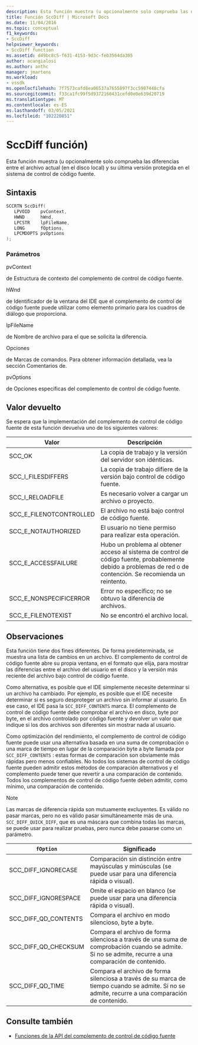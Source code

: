 ```yaml
---
description: Esta función muestra (u opcionalmente solo comprueba las diferencias entre el archivo actual (en el disco local) y su última versión protegida en el sistema de control de código fuente.
title: Función SccDiff | Microsoft Docs
ms.date: 11/04/2016
ms.topic: conceptual
f1_keywords:
- SccDiff
helpviewer_keywords:
- SccDiff function
ms.assetid: d49bc8c5-f631-4153-9d3c-feb3564da305
author: acangialosi
ms.author: anthc
manager: jmartens
ms.workload:
- vssdk
ms.openlocfilehash: 7f7573cafd8ea06537a7655897f3cc5907448cfa
ms.sourcegitcommit: f33ca1fc99f5d9372166431cefd0e0e639d20719
ms.translationtype: MT
ms.contentlocale: es-ES
ms.lasthandoff: 03/05/2021
ms.locfileid: "102220851"
---
```

# <a name="sccdiff-function"></a>SccDiff función)
Esta función muestra (u opcionalmente solo comprueba las diferencias entre el archivo actual (en el disco local) y su última versión protegida en el sistema de control de código fuente.

## <a name="syntax"></a>Sintaxis

```cpp
SCCRTN SccDiff(
   LPVOID    pvContext,
   HWND      hWnd,
   LPCSTR    lpFileName,
   LONG      fOptions,
   LPCMDOPTS pvOptions
);
```

### <a name="parameters"></a>Parámetros
 pvContext

de Estructura de contexto del complemento de control de código fuente.

 hWnd

de Identificador de la ventana del IDE que el complemento de control de código fuente puede utilizar como elemento primario para los cuadros de diálogo que proporciona.

 lpFileName

de Nombre de archivo para el que se solicita la diferencia.

 Opciones

de Marcas de comandos. Para obtener información detallada, vea la sección Comentarios de.

 pvOptions

de Opciones específicas del complemento de control de código fuente.

## <a name="return-value"></a>Valor devuelto
 Se espera que la implementación del complemento de control de código fuente de esta función devuelva uno de los siguientes valores:

|Valor|Descripción|
|-----------|-----------------|
|SCC_OK|La copia de trabajo y la versión del servidor son idénticas.|
|SCC_I_FILESDIFFERS|La copia de trabajo difiere de la versión bajo control de código fuente.|
|SCC_I_RELOADFILE|Es necesario volver a cargar un archivo o proyecto.|
|SCC_E_FILENOTCONTROLLED|El archivo no está bajo control de código fuente.|
|SCC_E_NOTAUTHORIZED|El usuario no tiene permiso para realizar esta operación.|
|SCC_E_ACCESSFAILURE|Hubo un problema al obtener acceso al sistema de control de código fuente, probablemente debido a problemas de red o de contención. Se recomienda un reintento.|
|SCC_E_NONSPECIFICERROR|Error no específico; no se obtuvo la diferencia de archivos.|
|SCC_E_FILENOTEXIST|No se encontró el archivo local.|

## <a name="remarks"></a>Observaciones
 Esta función tiene dos fines diferentes. De forma predeterminada, se muestra una lista de cambios en un archivo. El complemento de control de código fuente abre su propia ventana, en el formato que elija, para mostrar las diferencias entre el archivo del usuario en el disco y la versión más reciente del archivo bajo control de código fuente.

 Como alternativa, es posible que el IDE simplemente necesite determinar si un archivo ha cambiado. Por ejemplo, es posible que el IDE necesite determinar si es seguro desproteger un archivo sin informar al usuario. En ese caso, el IDE pasa la `SCC_DIFF_CONTENTS` marca. El complemento de control de código fuente debe comprobar el archivo en disco, byte por byte, en el archivo controlado por código fuente y devolver un valor que indique si los dos archivos son diferentes sin mostrar nada al usuario.

 Como optimización del rendimiento, el complemento de control de código fuente puede usar una alternativa basada en una suma de comprobación o una marca de tiempo en lugar de la comparación byte a byte llamada por `SCC_DIFF_CONTENTS` : estas formas de comparación son obviamente más rápidas pero menos confiables. No todos los sistemas de control de código fuente pueden admitir estos métodos de comparación alternativos y el complemento puede tener que revertir a una comparación de contenido. Todos los complementos de control de código fuente deben admitir, como mínimo, una comparación de contenido.

> [!NOTE]
> Las marcas de diferencia rápida son mutuamente excluyentes. Es válido no pasar marcas, pero no es válido pasar simultáneamente más de una. `SCC_DIFF_QUICK_DIFF`, que es una máscara que combina todas las marcas, se puede usar para realizar pruebas, pero nunca debe pasarse como un parámetro.

|`fOption`|Significado|
|---------------|-------------|
|SCC_DIFF_IGNORECASE|Comparación sin distinción entre mayúsculas y minúsculas (se puede usar para una diferencia rápida o visual).|
|SCC_DIFF_IGNORESPACE|Omite el espacio en blanco (se puede usar para una diferencia rápida o visual).|
|SCC_DIFF_QD_CONTENTS|Compara el archivo en modo silencioso, byte a byte.|
|SCC_DIFF_QD_CHECKSUM|Compara el archivo de forma silenciosa a través de una suma de comprobación cuando se admite. Si no se admite, recurre a una comparación de contenido.|
|SCC_DIFF_QD_TIME|Compara el archivo de forma silenciosa a través de su marca de tiempo cuando se admite. Si no se admite, recurre a una comparación de contenido.|

## <a name="see-also"></a>Consulte también
- [Funciones de la API del complemento de control de código fuente](../extensibility/source-control-plug-in-api-functions.md)
